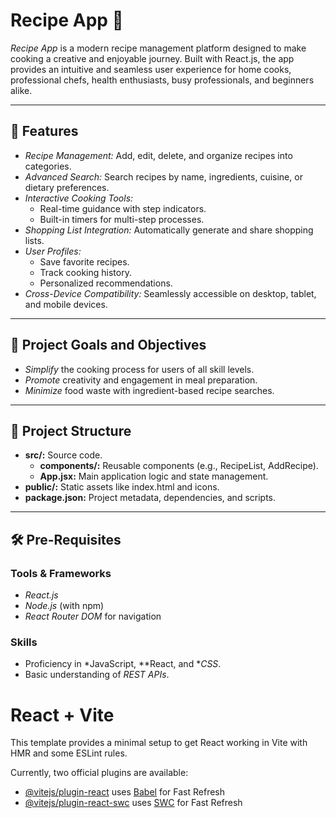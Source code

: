 # Recipe App 🍳

*Recipe App* is a modern recipe management platform designed to make cooking a creative and enjoyable journey. Built with React.js, the app provides an intuitive and seamless user experience for home cooks, professional chefs, health enthusiasts, busy professionals, and beginners alike.

---

## 🌟 Features

- *Recipe Management:* Add, edit, delete, and organize recipes into categories.
- *Advanced Search:* Search recipes by name, ingredients, cuisine, or dietary preferences.
- *Interactive Cooking Tools:*
  - Real-time guidance with step indicators.
  - Built-in timers for multi-step processes.
- *Shopping List Integration:* Automatically generate and share shopping lists.
- *User Profiles:*
  - Save favorite recipes.
  - Track cooking history.
  - Personalized recommendations.
- *Cross-Device Compatibility:* Seamlessly accessible on desktop, tablet, and mobile devices.

---

## 🎯 Project Goals and Objectives

- *Simplify* the cooking process for users of all skill levels.
- *Promote* creativity and engagement in meal preparation.
- *Minimize* food waste with ingredient-based recipe searches.

---

## 📁 Project Structure

- **src/:** Source code.
  - **components/:** Reusable components (e.g., RecipeList, AddRecipe).
  - **App.jsx:** Main application logic and state management.
- **public/:** Static assets like index.html and icons.
- **package.json:** Project metadata, dependencies, and scripts.

---

## 🛠 Pre-Requisites

### Tools & Frameworks
- *React.js*
- *Node.js* (with npm)
- *React Router DOM* for navigation

### Skills
- Proficiency in *JavaScript, **React, and **CSS*.
- Basic understanding of *REST APIs*.


# React + Vite

This template provides a minimal setup to get React working in Vite with HMR and some ESLint rules.

Currently, two official plugins are available:

- [@vitejs/plugin-react](https://github.com/vitejs/vite-plugin-react/blob/main/packages/plugin-react/README.md) uses [Babel](https://babeljs.io/) for Fast Refresh
- [@vitejs/plugin-react-swc](https://github.com/vitejs/vite-plugin-react-swc) uses [SWC](https://swc.rs/) for Fast Refresh

